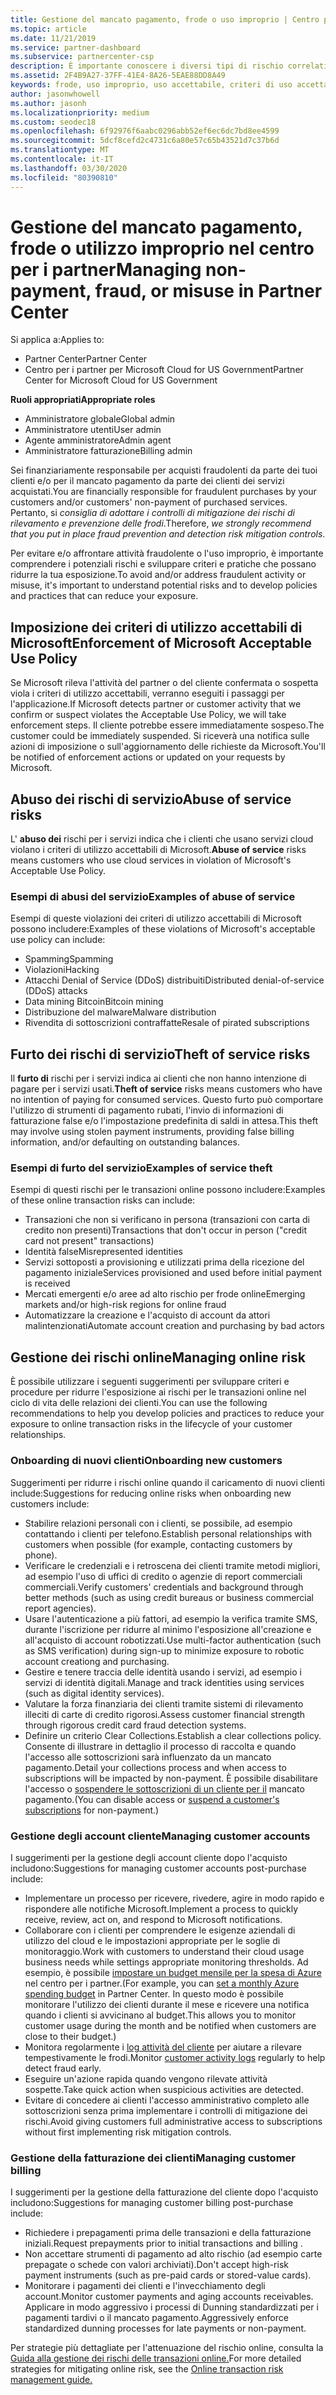 ```yaml
---
title: Gestione del mancato pagamento, frode o uso improprio | Centro per i partner
ms.topic: article
ms.date: 11/21/2019
ms.service: partner-dashboard
ms.subservice: partnercenter-csp
description: È importante conoscere i diversi tipi di rischio correlati alle transazioni online e alle procedure consigliate per la gestione e la mitigazione di tali rischi.
ms.assetid: 2F4B9A27-37FF-41E4-8A26-5EAE88DD8A49
keywords: frode, uso improprio, uso accettabile, criteri di uso accettabile, mancato pagamento, il cliente non pagherà la fattura, rischio online, furto di servizio, abuso di servizio, sospensione di una sottoscrizione,
author: jasonwhowell
ms.author: jasonh
ms.localizationpriority: medium
ms.custom: seodec18
ms.openlocfilehash: 6f92976f6aabc0296abb52ef6ec6dc7bd8ee4599
ms.sourcegitcommit: 5dcf8cefd2c4731c6a80e57c65b43521d7c37b6d
ms.translationtype: MT
ms.contentlocale: it-IT
ms.lasthandoff: 03/30/2020
ms.locfileid: "80390810"
---
```

# <a name="managing-non-payment-fraud-or-misuse-in-partner-center"></a><span data-ttu-id="0f512-104">Gestione del mancato pagamento, frode o utilizzo improprio nel centro per i partner</span><span class="sxs-lookup"><span data-stu-id="0f512-104">Managing non-payment, fraud, or misuse in Partner Center</span></span>

<span data-ttu-id="0f512-105">Si applica a:</span><span class="sxs-lookup"><span data-stu-id="0f512-105">Applies to:</span></span>

- <span data-ttu-id="0f512-106">Partner Center</span><span class="sxs-lookup"><span data-stu-id="0f512-106">Partner Center</span></span>
- <span data-ttu-id="0f512-107">Centro per i partner per Microsoft Cloud for US Government</span><span class="sxs-lookup"><span data-stu-id="0f512-107">Partner Center for Microsoft Cloud for US Government</span></span>

<span data-ttu-id="0f512-108">**Ruoli appropriati**</span><span class="sxs-lookup"><span data-stu-id="0f512-108">**Appropriate roles**</span></span>
-   <span data-ttu-id="0f512-109">Amministratore globale</span><span class="sxs-lookup"><span data-stu-id="0f512-109">Global admin</span></span>
-   <span data-ttu-id="0f512-110">Amministratore utenti</span><span class="sxs-lookup"><span data-stu-id="0f512-110">User admin</span></span>
-   <span data-ttu-id="0f512-111">Agente amministratore</span><span class="sxs-lookup"><span data-stu-id="0f512-111">Admin agent</span></span>
-   <span data-ttu-id="0f512-112">Amministratore fatturazione</span><span class="sxs-lookup"><span data-stu-id="0f512-112">Billing admin</span></span>

<span data-ttu-id="0f512-113">Sei finanziariamente responsabile per acquisti fraudolenti da parte dei tuoi clienti e/o per il mancato pagamento da parte dei clienti dei servizi acquistati.</span><span class="sxs-lookup"><span data-stu-id="0f512-113">You are financially responsible for fraudulent purchases by your customers and/or customers' non-payment of purchased services.</span></span> <span data-ttu-id="0f512-114">Pertanto, si *consiglia di adottare i controlli di mitigazione dei rischi di rilevamento e prevenzione delle frodi*.</span><span class="sxs-lookup"><span data-stu-id="0f512-114">Therefore, *we strongly recommend that you put in place fraud prevention and detection risk mitigation controls*.</span></span>

<span data-ttu-id="0f512-115">Per evitare e/o affrontare attività fraudolente o l'uso improprio, è importante comprendere i potenziali rischi e sviluppare criteri e pratiche che possano ridurre la tua esposizione.</span><span class="sxs-lookup"><span data-stu-id="0f512-115">To avoid and/or address fraudulent activity or misuse, it's important to understand potential risks and to develop policies and practices that can reduce your exposure.</span></span>

## <a name="enforcement-of-microsoft-acceptable-use-policy"></a><span data-ttu-id="0f512-116">Imposizione dei criteri di utilizzo accettabili di Microsoft</span><span class="sxs-lookup"><span data-stu-id="0f512-116">Enforcement of Microsoft Acceptable Use Policy</span></span>

<span data-ttu-id="0f512-117">Se Microsoft rileva l'attività del partner o del cliente confermata o sospetta viola i criteri di utilizzo accettabili, verranno eseguiti i passaggi per l'applicazione.</span><span class="sxs-lookup"><span data-stu-id="0f512-117">If Microsoft detects partner or customer activity that we confirm or suspect violates the Acceptable Use Policy, we will take enforcement steps.</span></span> <span data-ttu-id="0f512-118">Il cliente potrebbe essere immediatamente sospeso.</span><span class="sxs-lookup"><span data-stu-id="0f512-118">The customer could be immediately suspended.</span></span> <span data-ttu-id="0f512-119">Si riceverà una notifica sulle azioni di imposizione o sull'aggiornamento delle richieste da Microsoft.</span><span class="sxs-lookup"><span data-stu-id="0f512-119">You'll be notified of enforcement actions or updated on your requests by Microsoft.</span></span>

## <a name="abuse-of-service-risks"></a><span data-ttu-id="0f512-120">Abuso dei rischi di servizio</span><span class="sxs-lookup"><span data-stu-id="0f512-120">Abuse of service risks</span></span>

<span data-ttu-id="0f512-121">L' **abuso dei** rischi per i servizi indica che i clienti che usano servizi cloud violano i criteri di utilizzo accettabili di Microsoft.</span><span class="sxs-lookup"><span data-stu-id="0f512-121">**Abuse of service** risks means customers who use cloud services in violation of Microsoft's Acceptable Use Policy.</span></span>

### <a name="examples-of-abuse-of-service"></a><span data-ttu-id="0f512-122">Esempi di abusi del servizio</span><span class="sxs-lookup"><span data-stu-id="0f512-122">Examples of abuse of service</span></span>

<span data-ttu-id="0f512-123">Esempi di queste violazioni dei criteri di utilizzo accettabili di Microsoft possono includere:</span><span class="sxs-lookup"><span data-stu-id="0f512-123">Examples of these violations of Microsoft's acceptable use policy can include:</span></span>

- <span data-ttu-id="0f512-124">Spamming</span><span class="sxs-lookup"><span data-stu-id="0f512-124">Spamming</span></span>
- <span data-ttu-id="0f512-125">Violazioni</span><span class="sxs-lookup"><span data-stu-id="0f512-125">Hacking</span></span>
- <span data-ttu-id="0f512-126">Attacchi Denial of Service (DDoS) distribuiti</span><span class="sxs-lookup"><span data-stu-id="0f512-126">Distributed denial-of-service (DDoS) attacks</span></span>
- <span data-ttu-id="0f512-127">Data mining Bitcoin</span><span class="sxs-lookup"><span data-stu-id="0f512-127">Bitcoin mining</span></span>
- <span data-ttu-id="0f512-128">Distribuzione del malware</span><span class="sxs-lookup"><span data-stu-id="0f512-128">Malware distribution</span></span>
- <span data-ttu-id="0f512-129">Rivendita di sottoscrizioni contraffatte</span><span class="sxs-lookup"><span data-stu-id="0f512-129">Resale of pirated subscriptions</span></span>

## <a name="theft-of-service-risks"></a><span data-ttu-id="0f512-130">Furto dei rischi di servizio</span><span class="sxs-lookup"><span data-stu-id="0f512-130">Theft of service risks</span></span>

<span data-ttu-id="0f512-131">Il **furto di** rischi per i servizi indica ai clienti che non hanno intenzione di pagare per i servizi usati.</span><span class="sxs-lookup"><span data-stu-id="0f512-131">**Theft of service** risks means customers who have no intention of paying for consumed services.</span></span> <span data-ttu-id="0f512-132">Questo furto può comportare l'utilizzo di strumenti di pagamento rubati, l'invio di informazioni di fatturazione false e/o l'impostazione predefinita di saldi in attesa.</span><span class="sxs-lookup"><span data-stu-id="0f512-132">This theft may involve using stolen payment instruments, providing false billing information, and/or defaulting on outstanding balances.</span></span>

### <a name="examples-of-service-theft"></a><span data-ttu-id="0f512-133">Esempi di furto del servizio</span><span class="sxs-lookup"><span data-stu-id="0f512-133">Examples of service theft</span></span>

<span data-ttu-id="0f512-134">Esempi di questi rischi per le transazioni online possono includere:</span><span class="sxs-lookup"><span data-stu-id="0f512-134">Examples of these online transaction risks can include:</span></span>

- <span data-ttu-id="0f512-135">Transazioni che non si verificano in persona (transazioni con carta di credito non presenti)</span><span class="sxs-lookup"><span data-stu-id="0f512-135">Transactions that don't occur in person ("credit card not present" transactions)</span></span>
- <span data-ttu-id="0f512-136">Identità false</span><span class="sxs-lookup"><span data-stu-id="0f512-136">Misrepresented identities</span></span>
- <span data-ttu-id="0f512-137">Servizi sottoposti a provisioning e utilizzati prima della ricezione del pagamento iniziale</span><span class="sxs-lookup"><span data-stu-id="0f512-137">Services provisioned and used before initial payment is received</span></span>
- <span data-ttu-id="0f512-138">Mercati emergenti e/o aree ad alto rischio per frode online</span><span class="sxs-lookup"><span data-stu-id="0f512-138">Emerging markets and/or high-risk regions for online fraud</span></span>
- <span data-ttu-id="0f512-139">Automatizzare la creazione e l'acquisto di account da attori malintenzionati</span><span class="sxs-lookup"><span data-stu-id="0f512-139">Automate account creation and purchasing by bad actors</span></span>

## <a name="managing-online-risk"></a><span data-ttu-id="0f512-140">Gestione dei rischi online</span><span class="sxs-lookup"><span data-stu-id="0f512-140">Managing online risk</span></span>

<span data-ttu-id="0f512-141">È possibile utilizzare i seguenti suggerimenti per sviluppare criteri e procedure per ridurre l'esposizione ai rischi per le transazioni online nel ciclo di vita delle relazioni dei clienti.</span><span class="sxs-lookup"><span data-stu-id="0f512-141">You can use the following recommendations to help you develop policies and practices to reduce your exposure to online transaction risks in the lifecycle of your customer relationships.</span></span>

### <a name="onboarding-new-customers"></a><span data-ttu-id="0f512-142">Onboarding di nuovi clienti</span><span class="sxs-lookup"><span data-stu-id="0f512-142">Onboarding new customers</span></span>

<span data-ttu-id="0f512-143">Suggerimenti per ridurre i rischi online quando il caricamento di nuovi clienti include:</span><span class="sxs-lookup"><span data-stu-id="0f512-143">Suggestions for reducing online risks when onboarding new customers include:</span></span>

- <span data-ttu-id="0f512-144">Stabilire relazioni personali con i clienti, se possibile, ad esempio contattando i clienti per telefono.</span><span class="sxs-lookup"><span data-stu-id="0f512-144">Establish personal relationships with customers when possible (for example, contacting customers by phone).</span></span>
- <span data-ttu-id="0f512-145">Verificare le credenziali e i retroscena dei clienti tramite metodi migliori, ad esempio l'uso di uffici di credito o agenzie di report commerciali commerciali.</span><span class="sxs-lookup"><span data-stu-id="0f512-145">Verify customers' credentials and background through better methods (such as using credit bureaus or business commercial report agencies).</span></span>
- <span data-ttu-id="0f512-146">Usare l'autenticazione a più fattori, ad esempio la verifica tramite SMS, durante l'iscrizione per ridurre al minimo l'esposizione all'creazione e all'acquisto di account robotizzati.</span><span class="sxs-lookup"><span data-stu-id="0f512-146">Use multi-factor authentication (such as SMS verification) during sign-up to minimize exposure to robotic account creationg and purchasing.</span></span>
- <span data-ttu-id="0f512-147">Gestire e tenere traccia delle identità usando i servizi, ad esempio i servizi di identità digitali.</span><span class="sxs-lookup"><span data-stu-id="0f512-147">Manage and track identities using services (such as digital identity services).</span></span>
- <span data-ttu-id="0f512-148">Valutare la forza finanziaria dei clienti tramite sistemi di rilevamento illeciti di carte di credito rigorosi.</span><span class="sxs-lookup"><span data-stu-id="0f512-148">Assess customer financial strength through rigorous credit card fraud detection systems.</span></span>
- <span data-ttu-id="0f512-149">Definire un criterio Clear Collections.</span><span class="sxs-lookup"><span data-stu-id="0f512-149">Establish a clear collections policy.</span></span> <span data-ttu-id="0f512-150">Consente di illustrare in dettaglio il processo di raccolta e quando l'accesso alle sottoscrizioni sarà influenzato da un mancato pagamento.</span><span class="sxs-lookup"><span data-stu-id="0f512-150">Detail your collections process and when access to subscriptions will be impacted by non-payment.</span></span> <span data-ttu-id="0f512-151">È possibile disabilitare l'accesso o [sospendere le sottoscrizioni di un cliente per il](suspend-a-subscription.md) mancato pagamento.</span><span class="sxs-lookup"><span data-stu-id="0f512-151">(You can disable access or [suspend a customer's subscriptions](suspend-a-subscription.md) for non-payment.)</span></span>

### <a name="managing-customer-accounts"></a><span data-ttu-id="0f512-152">Gestione degli account cliente</span><span class="sxs-lookup"><span data-stu-id="0f512-152">Managing customer accounts</span></span>

<span data-ttu-id="0f512-153">I suggerimenti per la gestione degli account cliente dopo l'acquisto includono:</span><span class="sxs-lookup"><span data-stu-id="0f512-153">Suggestions for managing customer accounts post-purchase include:</span></span>

- <span data-ttu-id="0f512-154">Implementare un processo per ricevere, rivedere, agire in modo rapido e rispondere alle notifiche Microsoft.</span><span class="sxs-lookup"><span data-stu-id="0f512-154">Implement a process to quickly receive, review, act on, and respond to Microsoft notifications.</span></span>
- <span data-ttu-id="0f512-155">Collaborare con i clienti per comprendere le esigenze aziendali di utilizzo del cloud e le impostazioni appropriate per le soglie di monitoraggio.</span><span class="sxs-lookup"><span data-stu-id="0f512-155">Work with customers to understand their cloud usage business needs while settings appropriate monitoring thresholds.</span></span> <span data-ttu-id="0f512-156">Ad esempio, è possibile [impostare un budget mensile per la spesa di Azure](set-an-azure-spending-budget-for-your-customers.md) nel centro per i partner.</span><span class="sxs-lookup"><span data-stu-id="0f512-156">(For example, you can [set a monthly Azure spending budget](set-an-azure-spending-budget-for-your-customers.md) in Partner Center.</span></span> <span data-ttu-id="0f512-157">In questo modo è possibile monitorare l'utilizzo dei clienti durante il mese e ricevere una notifica quando i clienti si avvicinano al budget.</span><span class="sxs-lookup"><span data-stu-id="0f512-157">This allows you to monitor customer usage during the month and be notified when customers are close to their budget.)</span></span>
- <span data-ttu-id="0f512-158">Monitora regolarmente i [log attività del cliente](activity-logs.md) per aiutare a rilevare tempestivamente le frodi.</span><span class="sxs-lookup"><span data-stu-id="0f512-158">Monitor [customer activity logs](activity-logs.md) regularly to help detect fraud early.</span></span>
- <span data-ttu-id="0f512-159">Eseguire un'azione rapida quando vengono rilevate attività sospette.</span><span class="sxs-lookup"><span data-stu-id="0f512-159">Take quick action when suspicious activities are detected.</span></span>
- <span data-ttu-id="0f512-160">Evitare di concedere ai clienti l'accesso amministrativo completo alle sottoscrizioni senza prima implementare i controlli di mitigazione dei rischi.</span><span class="sxs-lookup"><span data-stu-id="0f512-160">Avoid giving customers full administrative access to subscriptions without first implementing risk mitigation controls.</span></span>

### <a name="managing-customer-billing"></a><span data-ttu-id="0f512-161">Gestione della fatturazione dei clienti</span><span class="sxs-lookup"><span data-stu-id="0f512-161">Managing customer billing</span></span>

<span data-ttu-id="0f512-162">I suggerimenti per la gestione della fatturazione del cliente dopo l'acquisto includono:</span><span class="sxs-lookup"><span data-stu-id="0f512-162">Suggestions for managing customer billing post-purchase include:</span></span>

- <span data-ttu-id="0f512-163">Richiedere i prepagamenti prima delle transazioni e della fatturazione iniziali.</span><span class="sxs-lookup"><span data-stu-id="0f512-163">Request prepayments prior to initial transactions and billing .</span></span>
- <span data-ttu-id="0f512-164">Non accettare strumenti di pagamento ad alto rischio (ad esempio carte prepagate o schede con valori archiviati).</span><span class="sxs-lookup"><span data-stu-id="0f512-164">Don't accept high-risk payment instruments (such as pre-paid cards or stored-value cards).</span></span>
- <span data-ttu-id="0f512-165">Monitorare i pagamenti dei clienti e l'invecchiamento degli account.</span><span class="sxs-lookup"><span data-stu-id="0f512-165">Monitor customer payments and aging accounts receivables.</span></span> <span data-ttu-id="0f512-166">Applicare in modo aggressivo i processi di Dunning standardizzati per i pagamenti tardivi o il mancato pagamento.</span><span class="sxs-lookup"><span data-stu-id="0f512-166">Aggressively enforce standardized dunning processes for late payments or non-payment.</span></span>

<span data-ttu-id="0f512-167">Per strategie più dettagliate per l'attenuazione del rischio online, consulta la [Guida alla gestione dei rischi delle transazioni online.](https://assets.windowsphone.com/7d885238-e13b-4f10-a682-3d5adacd2859/CSP-PartnerRiskGuide-APSFinal_InvariantCulture_Default.zip)</span><span class="sxs-lookup"><span data-stu-id="0f512-167">For more detailed strategies for mitigating online risk, see the [Online transaction risk management guide.](https://assets.windowsphone.com/7d885238-e13b-4f10-a682-3d5adacd2859/CSP-PartnerRiskGuide-APSFinal_InvariantCulture_Default.zip)</span></span>
